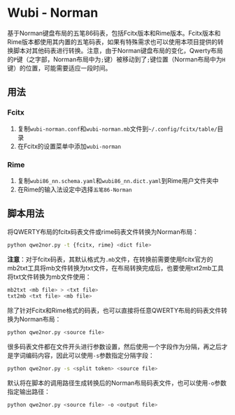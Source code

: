 # Wubi - Norman

基于Norman键盘布局的五笔86码表，包括Fcitx版本和Rime版本。Fcitx版本和Rime版本都使用其内置的五笔码表，如果有特殊需求也可以使用本项目提供的转换脚本对其他码表进行转换。注意，由于Norman键盘布局的变化，Qwerty布局的`P`键（之字部，Norman布局中为`;`键）被移动到了`;`键位置（Norman布局中为`H`键）的位置，可能需要适应一段时间。

## 用法

### Fcitx

1. 复制`wubi-norman.conf`和`wubi-norman.mb`文件到`~/.config/fcitx/table/`目录
2. 在Fcitx的设置菜单中添加`wubi-norman`

### Rime

1. 复制`wubi86_nn.schema.yaml`和`wubi86_nn.dict.yaml`到Rime用户文件夹中
2. 在Rime的输入法设定中选择`五笔86-Norman`

## 脚本用法
将QWERTY布局的fcitx码表文件或rime码表文件转换为Norman布局：
```bash
python qwe2nor.py -t {fcitx, rime} <dict file>
```

**注意**：对于fcitx码表，其默认格式为`.mb`文件，在转换前需要使用fcitx官方的mb2txt工具将mb文件转换为txt文件，在布局转换完成后，也要使用txt2mb工具将txt文件转换为mb文件使用：
```bash
mb2txt <mb file> > <txt file>
txt2mb <txt file> <mb file>
```

除了针对Fcitx和Rime格式的码表，也可以直接将任意QWERTY布局的码表文件转换为Norman布局：
```bash
python qwe2nor.py <source file>
```

很多码表文件都在文件开头进行参数设置，然后使用一个字段作为分隔，再之后才是字词编码内容，因此可以使用`-s`参数指定分隔字段：
```bash
python qwe2nor.py -s <split token> <source file>
```

默认将在脚本的调用路径生成转换后的Norman布局码表文件，也可以使用`-o`参数指定输出路径：
```bash
python qwe2nor.py <source file> -o <output file>
```
